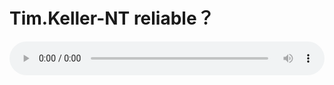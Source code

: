 # Tim.Keller-NT reliable？

<audio style="width: 100%;" preload="false" controls controlslist="nodownload"><source src="//cdn.wechat.edu.pl/audio/mp3/old/12265.mp3" type="audio/mpeg">Your browser does not support the audio element.</audio>


